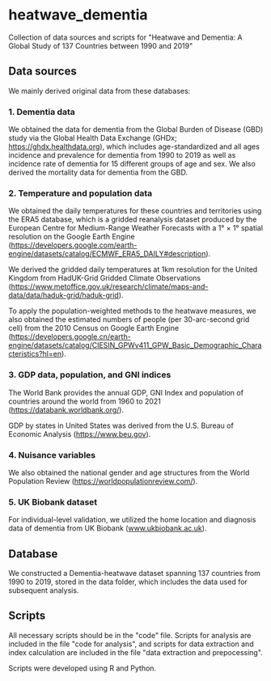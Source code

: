# heatwave_dementia
Collection of data sources and scripts for "Heatwave and Dementia: A Global Study of 137 Countries between 1990 and 2019"

## Data sources
We mainly derived original data from these databases:

### 1. Dementia data
We obtained the data for dementia from the Global Burden of Disease (GBD) study via the Global Health Data Exchange (GHDx; https://ghdx.healthdata.org), which includes age-standardized and all ages incidence and prevalence for dementia from 1990 to 2019 as well as incidence rate of dementia for 15 different groups of age and sex. We also derived the mortality data for dementia from the GBD.

### 2. Temperature and population data
We obtained the daily temperatures for these countries and territories using the ERA5 database, which is a gridded reanalysis dataset produced by the European Centre for Medium-Range Weather Forecasts with a 1° × 1° spatial resolution on the Google Earth Engine (https://developers.google.com/earth-engine/datasets/catalog/ECMWF_ERA5_DAILY#description).

We derived the gridded daily temperatures at 1km resolution for the United Kingdom from HadUK-Grid Gridded Climate Observations (https://www.metoffice.gov.uk/research/climate/maps-and-data/data/haduk-grid/haduk-grid).

To apply the population-weighted methods to the heatwave measures, we also obtained the estimated numbers of people (per 30-arc-second grid cell) from the 2010 Census on Google Earth Engine (https://developers.google.cn/earth-engine/datasets/catalog/CIESIN_GPWv411_GPW_Basic_Demographic_Characteristics?hl=en).

### 3. GDP data, population, and GNI indices
The World Bank provides the annual GDP, GNI Index and population of countries around the world from 1960 to 2021 (https://databank.worldbank.org/).

GDP by states in United States was derived from the U.S. Bureau of Economic Analysis (https://www.beu.gov).

### 4. Nuisance variables
We also obtained the national gender and age structures from the World Population Review (https://worldpopulationreview.com/).

### 5. UK Biobank dataset
For individual-level validation, we utilized the home location and diagnosis data of dementia from UK Biobank (www.ukbiobank.ac.uk).

## Database
We constructed a Dementia-heatwave dataset spanning 137 countries from 1990 to 2019, stored in the data folder, which includes the data used for subsequent analysis.

## Scripts
All necessary scripts should be in the "code" file. Scripts for analysis are included in the file "code for analysis", and scripts for data extraction and index calculation are included in the file "data extraction and prepocessing". 

Scripts were developed using R and Python.
